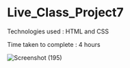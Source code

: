 # Live_Class_Project7

Technologies used : HTML and CSS

Time taken to complete : 4 hours

![Screenshot (195)](https://user-images.githubusercontent.com/82273693/189123764-46bea6ec-31a1-46a5-8ad4-03c45eda54c2.png)



